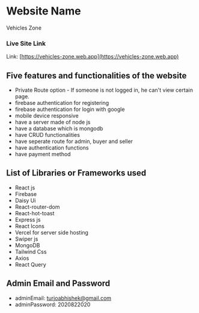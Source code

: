 
# Website Name

Vehicles Zone

### Live Site Link

Link: [https://vehicles-zone.web.app](https://vehicles-zone.web.app)

## Five features and functionalities of the website

* Private Route option - If someone is not logged in, he can't view certain page.
* firebase authentication for registering
* firebase authentication for login with google
* mobile device responsive
* have a server made of node js
* have a database which is mongodb
* have CRUD functionalities
* have seperate route for admin, buyer and seller
* have authentication functions
* have payment method

## List of Libraries or Frameworks used

* React js
* Firebase
* Daisy Ui
* React-router-dom
* React-hot-toast
* Express js
* React Icons
* Vercel for server side hosting
* Swiper js
* MongoDB
* Tailwind Css
* Axios
* React Query


## Admin Email and Password

* adminEmail: turjoabhishek@gmail.com
* adminPassword: 2020822020